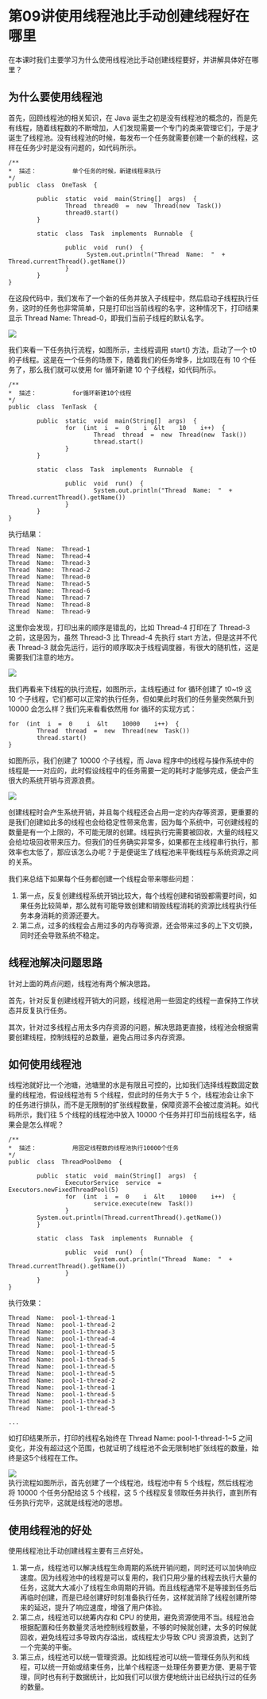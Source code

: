 # 第09讲使用线程池比手动创建线程好在哪里

在本课时我们主要学习为什么使用线程池比手动创建线程要好，并讲解具体好在哪里？

## 为什么要使用线程池

首先，回顾线程池的相关知识，在 Java 诞生之初是没有线程池的概念的，而是先有线程，随着线程数的不断增加，人们发现需要一个专门的类来管理它们，于是才诞生了线程池。没有线程池的时候，每发布一个任务就需要创建一个新的线程，这样在任务少时是没有问题的，如代码所示。

```
/**  
*  描述：          单个任务的时候，新建线程来执行  
*/  
public  class  OneTask  {  
  
        public  static  void  main(String[]  args)  {  
                Thread  thread0  =  new  Thread(new  Task())  
                thread0.start()  
        }  
  
        static  class  Task  implements  Runnable  {  
  
                public  void  run()  {  
                      System.out.println("Thread  Name:  "  +  Thread.currentThread().getName())  
                }  
        }  
}
```

在这段代码中，我们发布了一个新的任务并放入子线程中，然后启动子线程执行任务，这时的任务也非常简单，只是打印出当前线程的名字，这种情况下，打印结果显示 Thread Name: Thread-0，即我们当前子线程的默认名字。

![](https://s0.lgstatic.com/i/image2/M01/AC/D8/CgotOV3bl\_OAP8gZAAAYnEDwotE879.png)

我们来看一下任务执行流程，如图所示，主线程调用 start() 方法，启动了一个 t0 的子线程。这是在一个任务的场景下，随着我们的任务增多，比如现在有 10 个任务了，那么我们就可以使用 for 循环新建 10 个子线程，如代码所示。

```
/**  
*  描述：          for循环新建10个线程  
*/  
public  class  TenTask  {  
  
        public  static  void  main(String[]  args)  {  
                for  (int  i  =  0    i  &lt    10    i++)  {  
                        Thread  thread  =  new  Thread(new  Task())  
                        thread.start()  
                }  
        }  
  
        static  class  Task  implements  Runnable  {  
  
                public  void  run()  {  
                        System.out.println("Thread  Name:  "  +  Thread.currentThread().getName())  
                }  
        }  
}
```

执行结果：

```
Thread  Name:  Thread-1
Thread  Name:  Thread-4
Thread  Name:  Thread-3
Thread  Name:  Thread-2
Thread  Name:  Thread-0
Thread  Name:  Thread-5
Thread  Name:  Thread-6
Thread  Name:  Thread-7
Thread  Name:  Thread-8
Thread  Name:  Thread-9
```

这里你会发现，打印出来的顺序是错乱的，比如 Thread-4 打印在了 Thread-3 之前，这是因为，虽然  Thread-3 比  Thread-4 先执行 start 方法，但是这并不代表  Thread-3 就会先运行，运行的顺序取决于线程调度器，有很大的随机性，这是需要我们注意的地方。

![](https://s0.lgstatic.com/i/image2/M01/AC/B8/CgoB5l3bmAiAKPcnAAAnuMuAyEc996.png)

我们再看来下线程的执行流程，如图所示，主线程通过 for 循环创建了 t0\~t9 这 10 个子线程，它们都可以正常的执行任务，但如果此时我们的任务量突然飙升到 10000 会怎么样？我们先来看看依然用 for 循环的实现方式：

```
for  (int  i  =  0    i  &lt    10000    i++)  {  
        Thread  thread  =  new  Thread(new  Task())  
        thread.start()  
}
```

如图所示，我们创建了 10000 个子线程，而 Java 程序中的线程与操作系统中的线程是一一对应的，此时假设线程中的任务需要一定的耗时才能够完成，便会产生很大的系统开销与资源浪费。

![](https://s0.lgstatic.com/i/image2/M01/AC/B8/CgoB5l3bmCWACy-0AABGfJcEe18035.png)

创建线程时会产生系统开销，并且每个线程还会占用一定的内存等资源，更重要的是我们创建如此多的线程也会给稳定性带来危害，因为每个系统中，可创建线程的数量是有一个上限的，不可能无限的创建。线程执行完需要被回收，大量的线程又会给垃圾回收带来压力。但我们的任务确实非常多，如果都在主线程串行执行，那效率也太低了，那应该怎么办呢？于是便诞生了线程池来平衡线程与系统资源之间的关系。

我们来总结下如果每个任务都创建一个线程会带来哪些问题：

1. 第一点，反复创建线程系统开销比较大，每个线程创建和销毁都需要时间，如果任务比较简单，那么就有可能导致创建和销毁线程消耗的资源比线程执行任务本身消耗的资源还要大。
2. 第二点，过多的线程会占用过多的内存等资源，还会带来过多的上下文切换，同时还会导致系统不稳定。

## 线程池解决问题思路

针对上面的两点问题，线程池有两个解决思路。

首先，针对反复创建线程开销大的问题，线程池用一些固定的线程一直保持工作状态并反复执行任务。

其次，针对过多线程占用太多内存资源的问题，解决思路更直接，线程池会根据需要创建线程，控制线程的总数量，避免占用过多内存资源。

## 如何使用线程池

线程池就好比一个池塘，池塘里的水是有限且可控的，比如我们选择线程数固定数量的线程池，假设线程池有 5 个线程，但此时的任务大于 5 个，线程池会让余下的任务进行排队，而不是无限制的扩张线程数量，保障资源不会被过度消耗。如代码所示，我们往 5 个线程的线程池中放入 10000 个任务并打印当前线程名字，结果会是怎么样呢？

```
/**  
*  描述：          用固定线程数的线程池执行10000个任务  
*/  
public  class  ThreadPoolDemo  {  
  
        public  static  void  main(String[]  args)  {  
                ExecutorService  service  =  Executors.newFixedThreadPool(5)  
                for  (int  i  =  0    i  &lt    10000    i++)  {  
                        service.execute(new  Task())  
                }  
        System.out.println(Thread.currentThread().getName())  
        }  
  
        static  class  Task  implements  Runnable  {  
  
                public  void  run()  {  
                        System.out.println("Thread  Name:  "  +  Thread.currentThread().getName())  
                }  
        }  
}
```

执行效果：

```
Thread  Name:  pool-1-thread-1
Thread  Name:  pool-1-thread-2
Thread  Name:  pool-1-thread-3
Thread  Name:  pool-1-thread-4
Thread  Name:  pool-1-thread-5
Thread  Name:  pool-1-thread-5
Thread  Name:  pool-1-thread-5
Thread  Name:  pool-1-thread-5
Thread  Name:  pool-1-thread-5
Thread  Name:  pool-1-thread-2
Thread  Name:  pool-1-thread-1
Thread  Name:  pool-1-thread-5
Thread  Name:  pool-1-thread-3
Thread  Name:  pool-1-thread-5
  
...
```

如打印结果所示，打印的线程名始终在 Thread Name: pool-1-thread-1\~5 之间变化，并没有超过这个范围，也就证明了线程池不会无限制地扩张线程的数量，始终是这5个线程在工作。

![](https://s0.lgstatic.com/i/image2/M01/AC/D8/CgotOV3bmEOAaIncAABOPHpwdNY412.png)\
执行流程如图所示，首先创建了一个线程池，线程池中有 5 个线程，然后线程池将 10000 个任务分配给这 5 个线程，这 5 个线程反复领取任务并执行，直到所有任务执行完毕，这就是线程池的思想。

## 使用线程池的好处

使用线程池比手动创建线程主要有三点好处。

1. 第一点，线程池可以解决线程生命周期的系统开销问题，同时还可以加快响应速度。因为线程池中的线程是可以复用的，我们只用少量的线程去执行大量的任务，这就大大减小了线程生命周期的开销。而且线程通常不是等接到任务后再临时创建，而是已经创建好时刻准备执行任务，这样就消除了线程创建所带来的延迟，提升了响应速度，增强了用户体验。
2. 第二点，线程池可以统筹内存和 CPU 的使用，避免资源使用不当。线程池会根据配置和任务数量灵活地控制线程数量，不够的时候就创建，太多的时候就回收，避免线程过多导致内存溢出，或线程太少导致 CPU 资源浪费，达到了一个完美的平衡。
3. 第三点，线程池可以统一管理资源。比如线程池可以统一管理任务队列和线程，可以统一开始或结束任务，比单个线程逐一处理任务要更方便、更易于管理，同时也有利于数据统计，比如我们可以很方便地统计出已经执行过的任务的数量。
